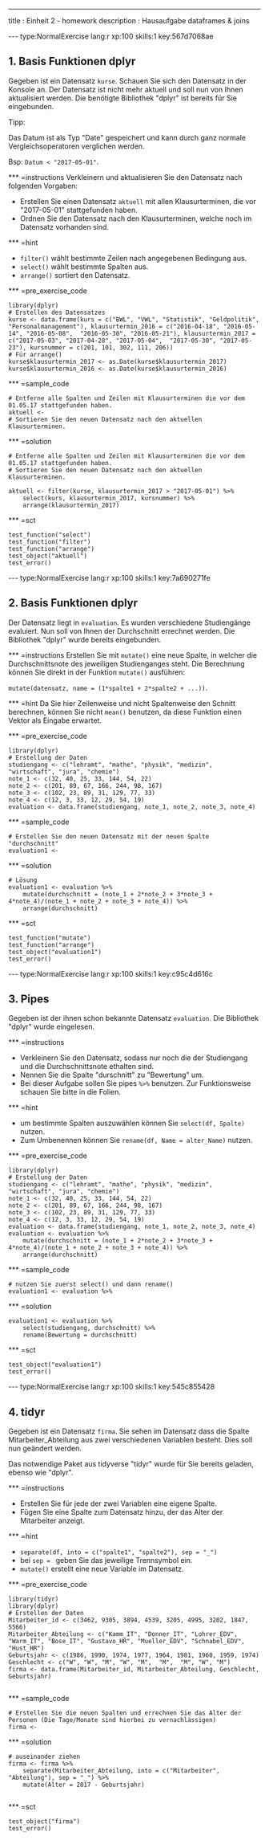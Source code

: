 ---
title       : Einheit 2 - homework
description : Hausaufgabe dataframes & joins

--- type:NormalExercise lang:r xp:100 skills:1 key:567d7068ae
## 1. Basis Funktionen dplyr
Gegeben ist ein Datensatz `kurse`. Schauen Sie sich den Datensatz in der Konsole an. Der Datensatz ist nicht mehr aktuell und soll nun von Ihnen aktualisiert werden. Die benötigte Bibliothek "dplyr" ist bereits für Sie eingebunden.

Tipp: 

Das Datum ist als Typ "Date" gespeichert und kann durch ganz normale Vergleichsoperatoren verglichen werden. 

Bsp: `Datum < "2017-05-01"`.


*** =instructions
Verkleinern und aktualisieren Sie den Datensatz nach folgenden Vorgaben:

- Erstellen Sie einen Datensatz `aktuell` mit allen Klausurterminen, die vor "2017-05-01" stattgefunden haben. 
- Ordnen Sie den Datensatz nach den Klausurterminen, welche noch im Datensatz vorhanden sind.

*** =hint
- `filter()` wählt bestimmte Zeilen nach angegebenen Bedingung aus. 
- `select()` wählt bestimmte Spalten aus.
- `arrange()` sortiert den Datensatz.

*** =pre_exercise_code
```{r}
library(dplyr)
# Erstellen des Datensatzes
kurse <- data.frame(kurs = c("BWL", "VWL", "Statistik", "Geldpolitik", "Personalmanagement"), klausurtermin_2016 = c("2016-04-18", "2016-05-14", "2016-05-08",  "2016-05-30", "2016-05-21"), klausurtermin_2017 = c("2017-05-03", "2017-04-28", "2017-05-04",  "2017-05-30", "2017-05-23"), kursnummer = c(201, 101, 302, 111, 206))
# Für arrange()
kurse$klausurtermin_2017 <- as.Date(kurse$klausurtermin_2017)
kurse$klausurtermin_2016 <- as.Date(kurse$klausurtermin_2016)
```

*** =sample_code
```{r}
# Entferne alle Spalten und Zeilen mit Klausurterminen die vor dem 01.05.17 stattgefunden haben. 
aktuell <-
# Sortieren Sie den neuen Datensatz nach den aktuellen Klausurterminen.

```

*** =solution
```{r}
# Entferne alle Spalten und Zeilen mit Klausurterminen die vor dem 01.05.17 stattgefunden haben. 
# Sortieren Sie den neuen Datensatz nach den aktuellen Klausurterminen.

aktuell <- filter(kurse, klausurtermin_2017 > "2017-05-01") %>% 
    select(kurs, klausurtermin_2017, kursnummer) %>% 
    arrange(klausurtermin_2017)

```

*** =sct
```{r}
test_function("select")
test_function("filter")
test_function("arrange")
test_object("aktuell")
test_error()

```

--- type:NormalExercise lang:r xp:100 skills:1 key:7a690271fe
## 2. Basis Funktionen dplyr
Der Datensatz liegt in `evaluation`. Es wurden verschiedene Studiengänge evaluiert. Nun soll von Ihnen der Durchschnitt errechnet werden.
Die Bibliothek "dplyr" wurde bereits eingebunden.


*** =instructions
Erstellen Sie mit `mutate()` eine neue Spalte, in welcher die Durchschnittsnote des jeweiligen Studienganges steht. Die Berechnung können Sie direkt in der Funktion `mutate()` ausführen:

`mutate(datensatz, name = (1*spalte1 + 2*spalte2 + ...))`.

*** =hint
Da Sie hier Zeilenweise und nicht Spaltenweise den Schnitt berechnen, können Sie nicht `mean()` benutzen, da diese Funktion einen Vektor als Eingabe erwartet.

*** =pre_exercise_code
```{r}
library(dplyr)
# Erstellung der Daten
studiengang <- c("lehramt", "mathe", "physik", "medizin", "wirtschaft", "jura", "chemie")
note_1 <- c(32, 40, 25, 33, 144, 54, 22)
note_2 <- c(201, 89, 67, 166, 244, 98, 167)
note_3 <- c(102, 23, 89, 31, 129, 77, 33)
note_4 <- c(12, 3, 33, 12, 29, 54, 19)
evaluation <- data.frame(studiengang, note_1, note_2, note_3, note_4)

```

*** =sample_code
```{r}
# Erstellen Sie den neuen Datensatz mit der neuen Spalte "durchschnitt"
evaluation1 <- 

```

*** =solution
```{r}
# Lösung
evaluation1 <- evaluation %>%
    mutate(durchschnitt = (note_1 + 2*note_2 + 3*note_3 + 4*note_4)/(note_1 + note_2 + note_3 + note_4)) %>%
    arrange(durchschnitt)

```

*** =sct
```{r}
test_function("mutate")
test_function("arrange")
test_object("evaluation1")
test_error()

```

--- type:NormalExercise lang:r xp:100 skills:1 key:c95c4d616c
## 3. Pipes
Gegeben ist der ihnen schon bekannte Datensatz `evaluation`. Die Bibliothek "dplyr" wurde eingelesen.

*** =instructions
- Verkleinern Sie den Datensatz, sodass nur noch die der Studiengang und die Durchschnittsnote ethalten sind. 
- Nennen Sie die Spalte "durschnitt" zu "Bewertung" um.
- Bei dieser Aufgabe sollen Sie pipes `%>%` benutzen. Zur Funktionsweise schauen Sie bitte in die Folien.

*** =hint
- um bestimmte Spalten auszuwählen können Sie `select(df, Spalte)` nutzen.
- Zum Umbenennen können Sie `rename(df, Name = alter_Name)` nutzen.


*** =pre_exercise_code
```{r}
library(dplyr)
# Erstellung der Daten
studiengang <- c("lehramt", "mathe", "physik", "medizin", "wirtschaft", "jura", "chemie")
note_1 <- c(32, 40, 25, 33, 144, 54, 22)
note_2 <- c(201, 89, 67, 166, 244, 98, 167)
note_3 <- c(102, 23, 89, 31, 129, 77, 33)
note_4 <- c(12, 3, 33, 12, 29, 54, 19)
evaluation <- data.frame(studiengang, note_1, note_2, note_3, note_4)
evaluation <- evaluation %>%
    mutate(durchschnitt = (note_1 + 2*note_2 + 3*note_3 + 4*note_4)/(note_1 + note_2 + note_3 + note_4)) %>%
    arrange(durchschnitt)

```

*** =sample_code
```{r}
# nutzen Sie zuerst select() und dann rename()
evaluation1 <- evaluation %>%  

```

*** =solution
```{r}
evaluation1 <- evaluation %>% 
    select(studiengang, durchschnitt) %>% 
    rename(Bewertung = durchschnitt)

```

*** =sct
```{r}
test_object("evaluation1")
test_error()

```

--- type:NormalExercise lang:r xp:100 skills:1 key:545c855428
## 4. tidyr
Gegeben ist ein Datensatz `firma`. Sie sehen im Datensatz dass die Spalte Mitarbeiter_Abteilung aus zwei verschiedenen Variablen besteht. Dies soll nun geändert werden.

Das notwendige Paket aus tidyverse "tidyr" wurde für Sie bereits geladen, ebenso wie "dplyr".

 
*** =instructions
- Erstellen Sie für jede der zwei Variablen eine eigene Spalte. 
- Fügen Sie eine Spalte zum Datensatz hinzu, der das Alter der Mitarbeiter anzeigt. 


*** =hint
- `separate(df, into = c("spalte1", "spalte2"), sep = "_")`
- bei `sep = ` geben Sie das jeweilige Trennsymbol ein.
- `mutate()` erstellt eine neue Variable im Datensatz.

*** =pre_exercise_code
```{r}
library(tidyr)
library(dplyr)
# Erstellen der Daten
Mitarbeiter_id <- c(3462, 9305, 3894, 4539, 3205, 4995, 3202, 1847, 5566)
Mitarbeiter_Abteilung <- c("Kamm_IT", "Donner_IT", "Lohrer_EDV", "Warm_IT", "Bose_IT", "Gustavo_HR", "Mueller_EDV", "Schnabel_EDV", "Hust_HR") 
Geburtsjahr <- c(1986, 1990, 1974, 1977, 1964, 1981, 1960, 1959, 1974)
Geschlecht <- c("W", "W", "M", "W", "M",  "M",  "M", "W", "M")
firma <- data.frame(Mitarbeiter_id, Mitarbeiter_Abteilung, Geschlecht, Geburtsjahr)


```

*** =sample_code
```{r}
# Erstellen Sie die neuen Spalten und errechnen Sie das Alter der Personen (Die Tage/Monate sind hierbei zu vernachlässigen)
firma <- 

```

*** =solution
```{r}
# auseinander ziehen
firma <- firma %>% 
    separate(Mitarbeiter_Abteilung, into = c("Mitarbeiter", "Abteilung"), sep = "_") %>%
    mutate(Alter = 2017 - Geburtsjahr)


```

*** =sct
```{r}
test_object("firma")
test_error()

```